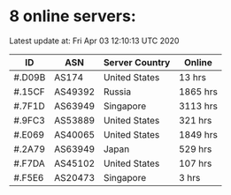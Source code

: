 # 8 online servers:

Latest update at: Fri Apr 03 12:10:13 UTC 2020

| ID | ASN | Server Country | Online |
| -- | --- | -------------- | ------ |
| #.D09B | AS174 | United States | 13 hrs |
| #.15CF | AS49392 | Russia | 1865 hrs |
| #.7F1D | AS63949 | Singapore | 3113 hrs |
| #.9FC3 | AS53889 | United States | 321 hrs |
| #.E069 | AS40065 | United States | 1849 hrs |
| #.2A79 | AS63949 | Japan | 529 hrs |
| #.F7DA | AS45102 | United States | 107 hrs |
| #.F5E6 | AS20473 | Singapore | 3 hrs |

